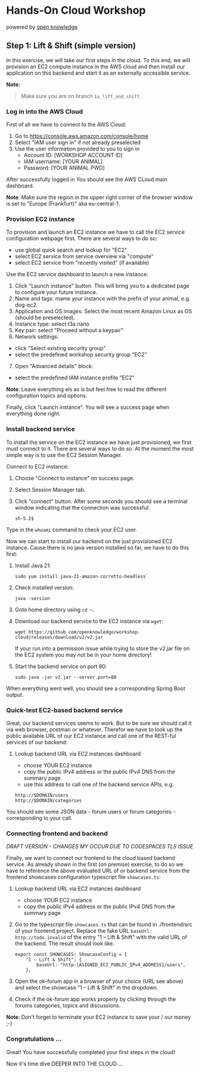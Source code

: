 # Hands-On Cloud Workshop
powered by [open knowledge](https://www.openknowledge.de)

## Step 1: Lift & Shift (simple version)

In this exercise, we will take our first steps in the cloud. To this end, we will provision 
an EC2 compute instance in the AWS cloud and then install our application on this backend and 
start it as an externally accessible service.

**Note:**
> Make sure you are on branch `1a_lift_and_shift`.

### Log in into the AWS Cloud

First of all we have to connect to the AWS Cloud: 

1. Go to https://console.aws.amazon.com/console/home
2. Select "IAM user sign in" if not already preselected 
3. Use the user information provided to you to sign in
   - Account ID: [WORKSHOP ACCOUNT ID]
   - IAM username: [YOUR ANIMAL]
   - Password: [YOUR ANIMAL PWD]

After successfully logged in You should see the AWS CLoud main dashboard.

**Note**: Make sure the region in the upper right corner of the browser window 
is set to "Europe (Frankfurt)" aka eu-central-1. 

### Provision EC2 instance 

To provision and launch an EC2 instance we have to call the EC2 service configuration webpage first. 
There are several ways to do so: 

  - use global quick search and lookup for "EC2"
  - select EC2 service from service overview via "compute"
  - select EC2 service from "recently visited" (if available)

Use the EC2 service dashboard to launch a new instance: 

1. Click "Launch instance" button. This will bring you to a dedicated page 
to configure your future instance. 
2. Name and tags: mame your instance with the prefix of your animal, e.g. dog-ec2. 
3. Application and OS images: Select the most recent Amazon Linux as OS (should be preselected).
4. Instance type: select t3a.nano
5. Key pair: select "Proceed without a keypair"
6. Network settings:
- click "Select existing security group"
- select the predefined workshop security group "EC2"
7. Open "Advanced details" block:   
- select the predefined IAM instance profile "EC2"

**Note**: Leave everything els as is but feel free to read the different configuration topics and options. 

Finally, click "Launch instance". You will see a success page when everything done right. 

### Install backend service 

To install the service on the EC2 instance we have just provisioned, we first must connect to it. 
There are several ways to do so. At the moment the most simple way is to use the EC2 Session Manager. 

Connect to EC2 instance: 

1. Choose "Connect to instance" on success page.
2. Select Session Manager tab.
3. Click "connect" button. 
   After some seconds you should see a terminal window indicating that the connection was successful: 
    
    ```
    sh-5.2$ 
    ```

Type in the `whoami` command to check your EC2 user.  

Now we can start to install our backend on the just provisioned EC2 instance. Cause there 
is no java version installed so far, we have to do this first: 

1. Install Java 21:  

    ```
    sudo yum install java-21-amazon-corretto-headless`
    ```
2. Check installed version: 

    ```
    java -version
    ```
3. Goto home directory using `cd ~`.
4. Download our backend service to the EC2 instance via `wget`: 

    ```
    wget https://github.com/openknowledge/workshop-cloud/releases/download/v2/v2.jar
    ```

    If your run into a permission issue while trying to store the v2.jar file on the EC2 system 
you may not be in your home directory!
5. Start the backend service on port 80: 

    ```
    sudo java -jar v2.jar --server.port=80
    ```
   
When everything went well, you should see a corresponding Spring Boot output. 

### Quick-test EC2-based backend service

Great, our backend services seems to work. But to be sure we should call it via web browser, postman
or whatever. Therefor we have to look up the public available URL of our EC2 instance and call one of 
the REST-ful services of our backend:

1. Lookup backend URL via EC2 instances dashboard
   - choose YOUR EC2 instance  
   - copy the public IPv4 address or the public IPv4 DNS from the summary page
   - use this address to call one of the backend service APIs, e.g. 
   
    ```
    http://$DOMAIN/users
    http://$DOMAIN/categories
    ```

You should see some JSON data - forum users or forum categories - corresponding to your call.  

### Connecting frontend and backend

_DRAFT VERSION - CHANGES MY OCCUR DUE TO CODESPACES TLS ISSUE_

Finally, we want to connect our frontend to the cloud based backend service. As already shown in the 
first (on premise) exercise, to do so we have to reference the above evaluated URL of or backend service 
from the frontend showcases configuration typescript file `showcases.ts`:

1. Lookup backend URL via EC2 instances dashboard
    - choose YOUR EC2 instance
    - copy the public IPv4 address or the public IPv4 DNS from the summary page

2. Go to the typescript file `showcases.ts` that can be found in ./frontend/src of your frontend
   project. Replace the fake URL `baseUrl: http://todo.invalid` of the entry "1 – Lift & Shift" with
   the valid URL of the backend. The result should look like.

    ```
    export const SHOWCASES: ShowcaseConfig = {
        "1 – Lift & Shift": {
            baseUrl: "http:[ASIGNED_EC2_PUBLIC_IPv4_ADDRESS]/users",
        },
    ```
3. Open the ok-forum app in a browser of your choice (URL see above) and select the showcase "1 – Lift & Shift"
   in the dropdown.

4. Check if the ok-forum app works properly by clicking through the forums categories, topics and
   discussions.

**Note**: Don't forget to terminate your EC2 instance to save your / our money ;-) 

### Congratulations ...

Great! You have successfully completed your first steps in the cloud!

Now it's time dive DEEPER INTO THE CLOUD ...

